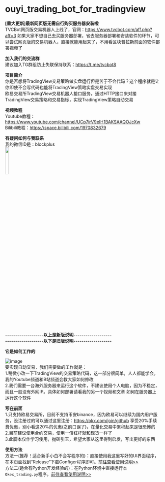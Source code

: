 # ouyi_trading_bot_for_tradingview
**[重大更新]最新网页版无需自行购买服务器安装啦**  
TVCBot网页版交易机器人上线了，官网：https://www.tvcbot.com/aff.php?aff=3
如果大家不想自己去买服务器部署，省去服务器部署和安装软件的环节，可以尝试网页版的交易机器人，直接就能用起来了，不用看区块普拉斯前面的软件部署视频了

**加入我们的交流群**  
建议加入TG群组防止失联保持联系：https://t.me/tvcbot8  

**项目简介**  
你是否想将TradingView交易策略做实盘运行但是苦于不会代码？这个程序就是让你即使不会写代码也能将TradingView策略实盘交易实现  
欧易交易所TradingView交易机器人接口服务，通过HTTP接口来对接TradingView交易策略和交易指标，实现TradingView策略自动交易  
  
  
**视频教程**  
Youtube教程：https://www.youtube.com/channel/UCp7irV9eIH1BAKSAAQOJcXw  
Bilibili教程：https://space.bilibili.com/1970832679

**有疑问如何与我联系**  
我的微信ID是：blockplus  
<img src="https://user-images.githubusercontent.com/94948670/158001889-cd04ca88-ee02-42a8-9bd1-3cada1944d1c.jpg" alt="" width="15%" height="15%" />    
  

  
**-------------------以上是新版说明-------------------**  
**-------------------以下是旧版说明-------------------**  
  

**它是如何工作的**  

![image](https://user-images.githubusercontent.com/94948670/143181162-54d46868-d4cd-4f1f-bbc4-a5836f0c1f5d.png)  
要实现自动交易，我们需要做的工作就是：  
1.稍微小改一下TradingView的交易策略代码，这一部分很简单，人人都能学会，我的Youtube频道和B站频道会教大家如何修改  
2.我们需要一台海外服务器来运行这个软件，不建议使用个人电脑，因为不稳定，而且一般没有外网IP。具体如何部署请看我的另一个视频和文章 如何在服务器上运行这个软件
  
**写在前面**  
1.只支持欧易交易所，目前不支持币安binance，因为欧易可以继续为国内用户服务，没注册过的可以通过这里注册：https://okx.com/join/github  享受20%手续费优惠，别小看这20%的优惠(之前口误了)，在量化交易中累积起来是很恐怖的  
2.目前建议使用合约交易，使用一倍杠杆就和现货一样了  
3.此脚本仅作学习使用，抛砖引玉，希望大家从这里得到启发，写出更好的东西

**使用方法**  
方法一(推荐！适合新手小白不会写程序的)：直接使用我这里写好的UI界面程序，在本页面找到“Release”下载Configer程序即可。[前往查看使用说明>>](https://github.com/blockplusim/crypto_trading_service_for_tradingview/blob/main/okex_trading_ui_guide.md)  
方法二(适合有Python开发经验的)：在Python环境中直接运行本`Okex_trading.py`程序。[前往查看使用说明>>](https://github.com/blockplusim/crypto_trading_service_for_tradingview/blob/main/okex_trading_guide.md)  
  

